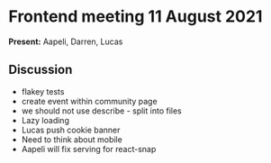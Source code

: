 # Frontend meeting 11 August 2021

**Present:** Aapeli, Darren, Lucas

## Discussion
- flakey tests
- create event within community page
- we should not use describe - split into files
- Lazy loading
- Lucas push cookie banner
- Need to think about mobile
- Aapeli will fix serving for react-snap
